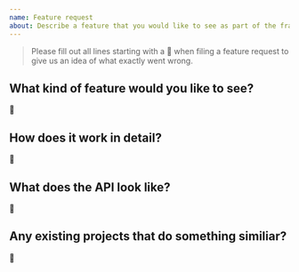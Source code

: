 ```yaml
---
name: Feature request
about: Describe a feature that you would like to see as part of the framework
---
```


> Please fill out all lines starting with a 📝 when filing a feature request to give us an idea of what exactly went wrong.

## What kind of feature would you like to see?
📝

## How does it work in detail?
📝

## What does the API look like?
📝

## Any existing projects that do something similiar?
📝